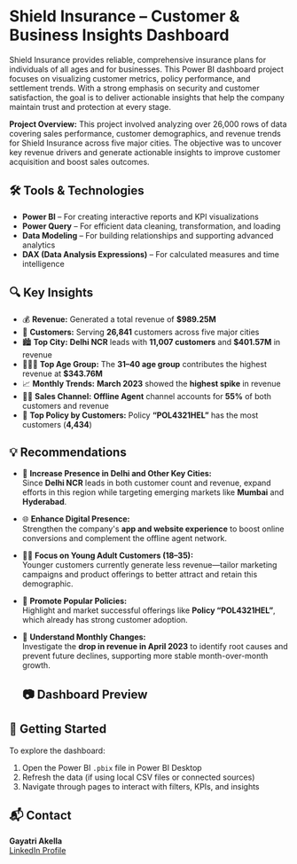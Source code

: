 # Shield Insurance – Customer & Business Insights Dashboard

Shield Insurance provides reliable, comprehensive insurance plans for individuals of all ages and for businesses. This Power BI dashboard project focuses on visualizing customer metrics, policy performance, and settlement trends. With a strong emphasis on security and customer satisfaction, the goal is to deliver actionable insights that help the company maintain trust and protection at every stage.

**Project Overview:**
This project involved analyzing over 26,000 rows of data covering sales performance, customer demographics, and revenue trends for Shield Insurance across five major cities.
The objective was to uncover key revenue drivers and generate actionable insights to improve customer acquisition and boost sales outcomes.

## 🛠 Tools & Technologies

- **Power BI** – For creating interactive reports and KPI visualizations  
- **Power Query** – For efficient data cleaning, transformation, and loading  
- **Data Modeling** – For building relationships and supporting advanced analytics  
- **DAX (Data Analysis Expressions)** – For calculated measures and time intelligence

## 🔍 Key Insights

- 💰 **Revenue:** Generated a total revenue of **$989.25M**
- 👥 **Customers:** Serving **26,841** customers across five major cities
- 🏙️ **Top City:** **Delhi NCR** leads with **11,007 customers** and **$401.57M** in revenue
- 👨‍👩‍👧 **Top Age Group:** The **31–40 age group** contributes the highest revenue at **$343.76M**
- 📈 **Monthly Trends:** **March 2023** showed the **highest spike** in revenue
- 🧑‍💼 **Sales Channel:** **Offline Agent** channel accounts for **55%** of both customers and revenue
- 📄 **Top Policy by Customers:** Policy **“POL4321HEL”** has the most customers (**4,434**)

## 💡 Recommendations

- 📍 **Increase Presence in Delhi and Other Key Cities:**  
  Since **Delhi NCR** leads in both customer count and revenue, expand efforts in this region while targeting emerging markets like **Mumbai** and **Hyderabad**.

- 🌐 **Enhance Digital Presence:**  
  Strengthen the company's **app and website experience** to boost online conversions and complement the offline agent network.

- 🧑‍💻 **Focus on Young Adult Customers (18–35):**  
  Younger customers currently generate less revenue—tailor marketing campaigns and product offerings to better attract and retain this demographic.

- 📢 **Promote Popular Policies:**  
  Highlight and market successful offerings like **Policy “POL4321HEL”**, which already has strong customer adoption.

- 📅 **Understand Monthly Changes:**  
  Investigate the **drop in revenue in April 2023** to identify root causes and prevent future declines, supporting more stable month-over-month growth.

  ## 📷 Dashboard Preview


## 🚀 Getting Started

To explore the dashboard:
1. Open the Power BI `.pbix` file in Power BI Desktop  
2. Refresh the data (if using local CSV files or connected sources)  
3. Navigate through pages to interact with filters, KPIs, and insights

## 📬 Contact

**Gayatri Akella**  
[LinkedIn Profile](https://www.linkedin.com/in/gayatri-akella)  


   
